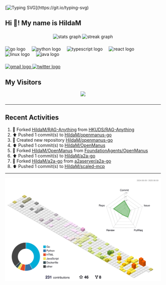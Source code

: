 [![Typing SVG](https://readme-typing-svg.herokuapp.com?size=50&duration=5000&color=8C43EA&vCenter=true&width=2000&height=70&lines=开拓视野,+冲破艰险,+洞悉所有,+贴近生活,+寻找真爱,+感受彼此;这就是人生的目的.)](https://git.io/typing-svg)


<h2 align="left">Hi 👋! My name is HildaM</h2>

###

<div align="center">
  <img src="https://github-readme-stats.vercel.app/api?username=HildaM&hide_title=false&hide_rank=false&show_icons=true&include_all_commits=true&count_private=true&disable_animations=false&theme=dracula&locale=en&hide_border=false" height="150" alt="stats graph"  />
  <img src="https://streak-stats.demolab.com?user=HildaM&locale=en&mode=daily&theme=dracula&hide_border=false&border_radius=5" height="150" alt="streak graph"  />
</div>

###

<div align="left">
  <img src="https://cdn.jsdelivr.net/gh/devicons/devicon/icons/go/go-original.svg" height="30" alt="go logo"  />
  <img width="12" />
  <img src="https://cdn.jsdelivr.net/gh/devicons/devicon/icons/python/python-original.svg" height="30" alt="python logo"  />
  <img width="12" />
  <img src="https://cdn.jsdelivr.net/gh/devicons/devicon/icons/typescript/typescript-original.svg" height="30" alt="typescript logo"  />
  <img width="12" />
  <img src="https://cdn.jsdelivr.net/gh/devicons/devicon/icons/react/react-original.svg" height="30" alt="react logo"  />
  <img width="12" />
  <img src="https://cdn.jsdelivr.net/gh/devicons/devicon/icons/linux/linux-original.svg" height="30" alt="linux logo"  />
  <img width="12" />
  <img src="https://cdn.jsdelivr.net/gh/devicons/devicon/icons/java/java-original.svg" height="30" alt="java logo"  />
</div>

###

<div align="left">
  <a href="zhao163frozen@gmail.com" target="_blank">
    <img src="https://img.shields.io/static/v1?message=Gmail&logo=gmail&label=&color=D14836&logoColor=white&labelColor=&style=for-the-badge" height="35" alt="gmail logo"  />
  </a>
  <a href="https://x.com/_Albert_Bob" target="_blank">
    <img src="https://img.shields.io/static/v1?message=Twitter&logo=twitter&label=&color=1DA1F2&logoColor=white&labelColor=&style=for-the-badge" height="35" alt="twitter logo"  />
  </a>
</div>


## My Visitors

<div align="center">
  <img src="https://profile-counter.glitch.me/HildaM/count.svg?"  />
</div>

###


---

## Recent Activities


<!--RECENT_ACTIVITY:start-->
1. 🔱 Forked [HildaM/RAG-Anything](https://github.com/HildaM/RAG-Anything) from [HKUDS/RAG-Anything](https://github.com/HKUDS/RAG-Anything)<br>
2. ⬆️ Pushed 1 commit(s) to [HildaM/openmanus-go](https://github.com/HildaM/openmanus-go)<br>
3. 📔 Created new repository [HildaM/openmanus-go](https://github.com/HildaM/openmanus-go)<br>
4. ⬆️ Pushed 1 commit(s) to [HildaM/OpenManus](https://github.com/HildaM/OpenManus)<br>
5. 🔱 Forked [HildaM/OpenManus](https://github.com/HildaM/OpenManus) from [FoundationAgents/OpenManus](https://github.com/FoundationAgents/OpenManus)<br>
6. ⬆️ Pushed 1 commit(s) to [HildaM/a2a-go](https://github.com/HildaM/a2a-go)<br>
7. 🔱 Forked [HildaM/a2a-go](https://github.com/HildaM/a2a-go) from [a2aserver/a2a-go](https://github.com/a2aserver/a2a-go)<br>
8. ⬆️ Pushed 1 commit(s) to [HildaM/scaled-mcp](https://github.com/HildaM/scaled-mcp)<br>
<!--RECENT_ACTIVITY:end-->

---


![](./profile-3d-contrib/profile-south-season-animate.svg)
